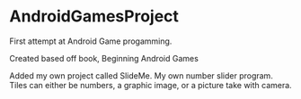 AndroidGamesProject
===================

First attempt at Android Game progamming.

Created based off book, Beginning Android Games

Added my own project called SlideMe.  My own number slider program.
Tiles can either be numbers, a graphic image, or a picture take with camera.
